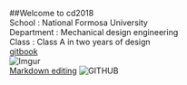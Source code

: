 ##Welcome to cd2018 </br>
School : National Formosa University </br>
Department : Mechanical design engineering </br>
Class : Class A in two years of design </br>
[gitbook](https://s40523119.gitbook.io/cd2018/) </br>
![Imgur](https://i.imgur.com/hFEUS93.jpg)</br>
[Markdown editing](https://kingofamani.gitbooks.io/git-teach/content/chapter_6_gitbook/markdown.html)
![GITHUB](https://dl.dropboxusercontent.com/u/2226591/GIT/dojocat.jpg "git圖示")

